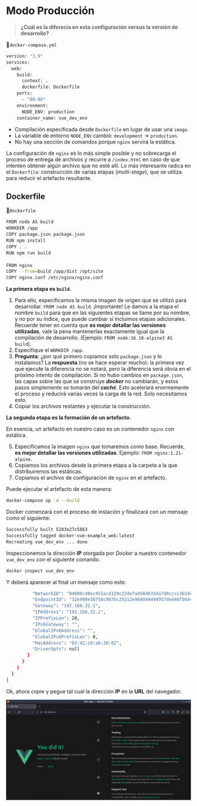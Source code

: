 # Modo Producción

>**¿Cuál es la diferecia en esta configuración versus la versión de desarrollo?**

📃`docker-compose.yml`
```sh
version: "3.9"
services:
  web:
    build:
      context: .
      dockerfile: Dockerfile
    ports:
      - "80:80"
    environment:
      NODE_ENV: production
    container_name: vue_dev_env
```
- Compilación especificada desde `Dockerfile` en lugar de usar una `image`.
- La variable de entorno `NODE_ENV` cambió: `development` -> `production`.
- No hay una sección de comandos porque `nginx` servirá la estática.

La configuración de `nginx` es lo más simple posible y no sobrecarga el proceso de entrega de archivos y recurre a `/index.html` en caso de que intenten obtener algún archivo que no esté allí. Lo más interesante radica en el `Dockerfile`: construcción de varias etapas (_multi-stage_), que se utiliza para reducir el artefacto resultante.

## Dockerfile
📃`Dockerfile`
```sh
FROM node AS build
WORKDIR /app
COPY package.json package.json
RUN npm install
COPY . .
RUN npm run build

FROM nginx
COPY --from=build /app/dist /opt/site
COPY nginx.conf /etc/nginx/nginx.conf
```

**La primera etapa es `build`.**

1. Para ello, especificamos la misma imagen de origen que se utilizó para desarrollar. `FROM node AS build`. ¡Importante! Le damos a la etapa el nombre `build` para que en las siguientes etapas se llame por su nombre, y no por su índice, que puede cambiar si incluimos etapas adicionales. Recuerde tener en cuenta que **es mejor detallar las versiones utilizadas**, vale la pena mantenerlas exactamente igual que la compilación de desarrollo. (Ejemplo: `FROM node:16.10-alpine3 AS build`).
2. Especifique el `WORKDIR /app`.
3. **Pregunta**: ¿por qué primero copiamos solo `package.json` y lo instalamos? La **respuesta** (no se hace esperar mucho): la primera vez que ejecute la diferencia no se notará, pero la diferencia será obvia en el próximo intento de compilación. Si no hubo cambios en `package.json`, las capas sobre las que se construye _**docker**_ no cambiarán, y estos pasos simplemente se tomarán del _**caché**_. Esto acelerará enormemente el proceso y reducirá varias veces la carga de la red. Solo necesitamos esto.
4. Copiar los archivos restantes y ejecutar la construcción.

**La segunda etapa es la formación de un artefacto.**

En esencia, un artefacto en nuestro caso es un contenedor `nginx` con estática.

5. Especificamos la imagen `nginx` que tomaremos como base. Recuerde, **es mejor detallar las versiones utilizadas**. Ejemplo: `FROM nginx:1.21-alpine`.
6. Copiamos los archivos desde la primera etapa a la carpeta a la que distribuiremos las estáticas.
7. Copiamos el archivo de configuración de `nginx` en el artefacto.

Puede ejecutar el artefacto de esta manera:

```sh
docker-compose up -d --build
```

Docker comenzará con el proceso de instación y finalizará con un mensaje como el siguiente:

```sh
Successfully built 5103e27c5863
Successfully tagged docker-vue-example_web:latest
Recreating vue_dev_env ... done
```

Inspeccionemos la dirección **IP** otorgada por _Docker_ a nuestro contenedor `vue_dev_env` con el siguiente comando.

```sh
docker inspect vue_dev_env
```

Y deberá aparecer al final un mensaje como este:

```sh
          "NetworkID": "04608c48ec451acd128c224efa450d0334a7d0cccc3b14c2ec760b1d2c8bc4dc",
          "EndpointID": "32e900e38758c907bc25212e984944494957de446f5644c7799bc74c51696b9d",
          "Gateway": "192.168.32.1",
          "IPAddress": "192.168.32.2",
          "IPPrefixLen": 20,
          "IPv6Gateway": "",
          "GlobalIPv6Address": "",
          "GlobalIPv6PrefixLen": 0,
          "MacAddress": "02:42:c0:a8:20:02",
          "DriverOpts": null
        }
      }
    }
  }
]
```

Ok, ahora copie y pegue tal cual la dirección **IP** en la **URL** del navegador.

![production](./img/production.png)

